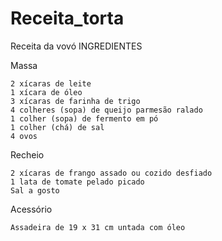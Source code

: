 # Receita_torta
Receita da vovó
INGREDIENTES

Massa

    2 xícaras de leite  
    1 xícara de óleo  
    3 xícaras de farinha de trigo  
    4 colheres (sopa) de queijo parmesão ralado 
    1 colher (sopa) de fermento em pó 
    1 colher (chá) de sal
    4 ovos 

Recheio

    2 xícaras de frango assado ou cozido desfiado
    1 lata de tomate pelado picado
    Sal a gosto
    

Acessório

    Assadeira de 19 x 31 cm untada com óleo
